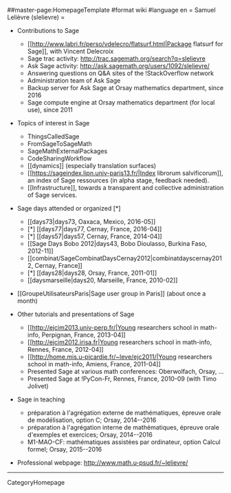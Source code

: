 ##master-page:HomepageTemplate
#format wiki
#language en
= Samuel Lelièvre (slelievre) =

 * Contributions to Sage
   * [[http://www.labri.fr/perso/vdelecro/flatsurf.html|Package flatsurf for Sage]], with Vincent Delecroix
   * Sage trac activity: http://trac.sagemath.org/search?q=slelievre
   * Ask Sage activity: http://ask.sagemath.org/users/1092/slelievre/
   * Answering questions on Q&A sites of the !StackOverflow network
   * Administration team of Ask Sage
   * Backup server for Ask Sage at Orsay mathematics department, since 2016
   * Sage compute engine at Orsay mathematics department (for local use), since 2011

 * Topics of interest in Sage
   * ThingsCalledSage
   * FromSageToSageMath
   * SageMathExternalPackages
   * CodeSharingWorkflow
   * [[dynamics]] (especially translation surfaces)
   * [[https://sageindex.lipn.univ-paris13.fr/|Index librorum salvificorum]], an index of Sage ressources (in alpha stage, feedback needed).
   * [[Infrastructure]], towards a transparent and collective administration of Sage services.

 * Sage days attended or organized [*]
   * [[days73|days73, Oaxaca, Mexico, 2016-05]]
   * [*] [[days77|days77, Cernay, France, 2016-04]]
   * [*] [[days57|days57, Cernay, France, 2014-04]]
   * [[Sage Days Bobo 2012|days43, Bobo Dioulasso, Burkina Faso, 2012-11]]
   * [[combinat/SageCombinatDaysCernay2012|combinatdayscernay2012, Cernay, France]]
   * [*] [[days28|days28, Orsay, France, 2011-01]]
   * [[daysmarseille|days20, Marseille, France, 2010-02]]

 * [[GroupeUtilisateursParis|Sage user group in Paris]] (about once a month)

 * Other tutorials and presentations of Sage
   * [[http://ejcim2013.univ-perp.fr/|Young researchers school in math-info, Perpignan, France, 2013-04]]
   * [[http://ejcim2012.irisa.fr|Young researchers school in math-info, Rennes, France, 2012-04]]
   * [[http://home.mis.u-picardie.fr/~leve/ejc2011/|Young researchers school in math-info, Amiens, France, 2011-04]]
   * Presented Sage at various math conferences: Oberwolfach, Orsay, ...
   * Presented Sage at !PyCon-Fr, Rennes, France, 2010-09 (with Timo Jolivet)

 * Sage in teaching
   * préparation à l'agrégation externe de mathématiques, épreuve orale de modélisation, option C; Orsay, 2014--2016
   * préparation à l'agrégation interne de mathématiques, épreuve orale d'exemples et exercices; Orsay, 2014--2016
   * M1-MAO-CF: mathématiques assistées par ordinateur, option Calcul formel; Orsay, 2015--2016

 * Professional webpage: http://www.math.u-psud.fr/~lelievre/

----
CategoryHomepage
